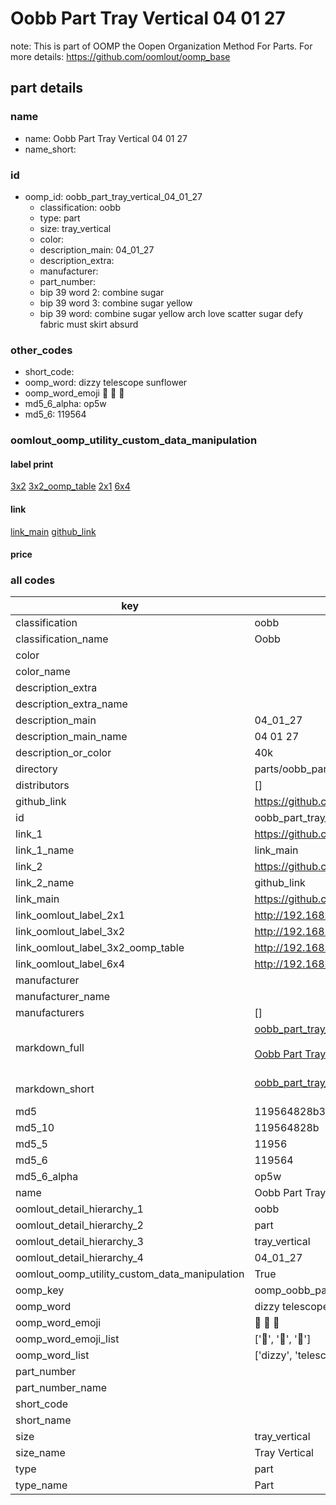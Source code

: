 # Oobb Part Tray Vertical 04 01 27  

note: This is part of OOMP the Oopen Organization Method For Parts. For more details: https://github.com/oomlout/oomp_base

##  part details





### name
* name: Oobb Part Tray Vertical 04 01 27
* name_short: 
### id
* oomp_id: oobb_part_tray_vertical_04_01_27
  * classification: oobb
  * type: part
  * size: tray_vertical
  * color: 
  * description_main: 04_01_27
  * description_extra: 
  * manufacturer: 
  * part_number: 
  * bip 39 word 2: combine sugar
  * bip 39 word 3: combine sugar yellow
  * bip 39 word: combine sugar yellow arch love scatter sugar defy fabric must skirt absurd

### other_codes
* short_code: 
* oomp_word: dizzy telescope sunflower
* oomp_word_emoji :dizzy: :telescope: :sunflower:
* md5_6_alpha: op5w
* md5_6: 119564






### oomlout_oomp_utility_custom_data_manipulation
#### label print
[3x2](http://192.168.1.245:1112/?label=oomp%20op5w)
[3x2_oomp_table](http://192.168.1.107:1112/?label=oomp%20op5w)
[2x1](http://192.168.1.242:1112/?label=oomp%20op5w)
[6x4](http://192.168.1.55:1112/?label=oomp%20op5w)    

#### link

[link_main](https://github.com/oomlout/oomlout_oomp_current_version_messy/tree/main/parts/oobb_part_tray_vertical_04_01_27) [github_link](https://github.com/oomlout/oomlout_oomp_part_src/tree/main/parts/oobb_part_tray_vertical_04_01_27)                             

#### price







### all codes 
| key | value |  
| --- | --- |  
| classification | oobb |  
| classification_name | Oobb |  
| color |  |  
| color_name |  |  
| description_extra |  |  
| description_extra_name |  |  
| description_main | 04_01_27 |  
| description_main_name | 04 01 27 |  
| description_or_color | 40k |  
| directory | parts/oobb_part_tray_vertical_04_01_27 |  
| distributors | [] |  
| github_link | https://github.com/oomlout/oomlout_oomp_part_src/tree/main/parts/oobb_part_tray_vertical_04_01_27 |  
| id | oobb_part_tray_vertical_04_01_27 |  
| link_1 | https://github.com/oomlout/oomlout_oomp_current_version_messy/tree/main/parts/oobb_part_tray_vertical_04_01_27 |  
| link_1_name | link_main |  
| link_2 | https://github.com/oomlout/oomlout_oomp_part_src/tree/main/parts/oobb_part_tray_vertical_04_01_27 |  
| link_2_name | github_link |  
| link_main | https://github.com/oomlout/oomlout_oomp_current_version_messy/tree/main/parts/oobb_part_tray_vertical_04_01_27 |  
| link_oomlout_label_2x1 | http://192.168.1.242:1112/?label=oomp%20op5w |  
| link_oomlout_label_3x2 | http://192.168.1.245:1112/?label=oomp%20op5w |  
| link_oomlout_label_3x2_oomp_table | http://192.168.1.107:1112/?label=oomp%20op5w |  
| link_oomlout_label_6x4 | http://192.168.1.55:1112/?label=oomp%20op5w |  
| manufacturer |  |  
| manufacturer_name |  |  
| manufacturers | [] |  
| markdown_full | [oobb_part_tray_vertical_04_01_27](https://github.com/oomlout/oomlout_oomp_current_version_messy/tree/main/parts/oobb_part_tray_vertical_04_01_27)<br>[](https://github.com/oomlout/oomlout_oomp_current_version_messy/tree/main/parts/oobb_part_tray_vertical_04_01_27)<br>[Oobb Part Tray Vertical 04 01 27](https://github.com/oomlout/oomlout_oomp_current_version_messy/tree/main/parts/oobb_part_tray_vertical_04_01_27)<br><br> |  
| markdown_short | [oobb_part_tray_vertical_04_01_27](https://github.com/oomlout/oomlout_oomp_current_version_messy/tree/main/parts/oobb_part_tray_vertical_04_01_27)<br><br> |  
| md5 | 119564828b39bb1b01c230b1fe36316f |  
| md5_10 | 119564828b |  
| md5_5 | 11956 |  
| md5_6 | 119564 |  
| md5_6_alpha | op5w |  
| name | Oobb Part Tray Vertical 04 01 27 |  
| oomlout_detail_hierarchy_1 | oobb |  
| oomlout_detail_hierarchy_2 | part |  
| oomlout_detail_hierarchy_3 | tray_vertical |  
| oomlout_detail_hierarchy_4 | 04_01_27 |  
| oomlout_oomp_utility_custom_data_manipulation | True |  
| oomp_key | oomp_oobb_part_tray_vertical_04_01_27 |  
| oomp_word | dizzy telescope sunflower |  
| oomp_word_emoji | :dizzy: :telescope: :sunflower: |  
| oomp_word_emoji_list | [':dizzy:', ':telescope:', ':sunflower:'] |  
| oomp_word_list | ['dizzy', 'telescope', 'sunflower'] |  
| part_number |  |  
| part_number_name |  |  
| short_code |  |  
| short_name |  |  
| size | tray_vertical |  
| size_name | Tray Vertical |  
| type | part |  
| type_name | Part |  
